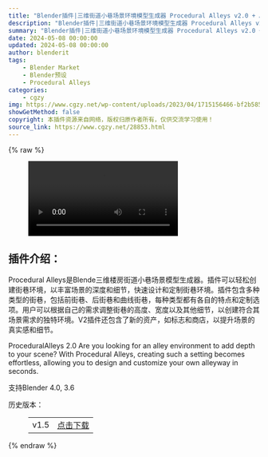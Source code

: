 ```yaml
---
title: "Blender插件|三维街道小巷场景环境模型生成器 Procedural Alleys v2.0 + Assets预设"
description: "Blender插件|三维街道小巷场景环境模型生成器 Procedural Alleys v2.0 + Assets预设"
summary: "Blender插件|三维街道小巷场景环境模型生成器 Procedural Alleys v2.0 + Assets预设"
date: 2024-05-08 00:00:00
updated: 2024-05-08 00:00:00
author: blenderit
tags: 
    - Blender Market
    - Blender预设
    - Procedural Alleys
categories:
    - cgzy
img: https://www.cgzy.net/wp-content/uploads/2023/04/1715156466-bf2b585aaeb7a04.webp
showGetMethod: false
copyright: 本插件资源来自网络，版权归原作者所有，仅供交流学习使用！
source_link: https://www.cgzy.net/28853.html
---
```


{% raw %}
<figure class="wp-block-video aligncenter"><video controls src="https://cloud.video.taobao.com/play/u/717183932/p/1/e/6/t/1/406537290102.mp4"></video></figure><div class="wp-block-pandastudio-title"><div class="title_style_01"><h2 id="h2-0">插件介绍：</h2></div></div><p class="is-style-text-indent-2em">Procedural Alleys是Blende三维楼房街道小巷场景模型生成器。插件可以轻松创建街巷环境，以丰富场景的深度和细节，快速设计和定制街巷环境。插件包含多种类型的街巷，包括前街巷、后街巷和曲线街巷，每种类型都有各自的特点和定制选项。用户可以根据自己的需求调整街巷的高度、宽度以及其他细节，以创建符合其场景需求的独特环境。V2插件还包含了新的资产，如标志和商店，以提升场景的真实感和细节。</p><p>ProceduralAlleys 2.0 Are you looking for an alley environment to add depth to your scene? With Procedural Alleys, creating such a setting becomes effortless, allowing you to design and customize your own alleyway in seconds.</p><div class="wp-block-pandastudio-tips"><div class="tip success "><p>支持Blender 4.0, 3.6</p>
</div></div><div class="wp-block-pandastudio-title"><div class="title_style_01"><p>历史版本：</p></div></div><figure class="wp-block-table"><table><tbody><tr><td>v1.5</td><td><a href="https://www.cgzy.net/go?_=34a55d7ee4aHR0cHM6Ly9wYW4uYmFpZHUuY29tL3MvMTZXNW45WDltV0t3YTYzY3ladFFaTkE%2FcHdkPXFuY3A%3D" target="_blank">点击下载</a></td></tr></tbody></table></figure>
<div style="display: none">cgzy</div>
{% endraw %}